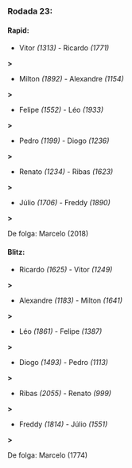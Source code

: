 ### Rodada 23:

#### Rapid:

* Vitor *(1313)*     -     Ricardo *(1771)*

 **>** 
* Milton *(1892)*     -     Alexandre *(1154)*

 **>** 
* Felipe *(1552)*     -     Léo *(1933)*

 **>** 
* Pedro *(1199)*     -     Diogo *(1236)*

 **>** 
* Renato *(1234)*     -     Ribas *(1623)*

 **>** 
* Júlio *(1706)*     -     Freddy *(1890)*

 **>** 

De folga: Marcelo (2018)

#### Blitz:

* Ricardo *(1625)*     -     Vitor *(1249)*

 **>** 
* Alexandre *(1183)*     -     Milton *(1641)*

 **>** 
* Léo *(1861)*     -     Felipe *(1387)*

 **>** 
* Diogo *(1493)*     -     Pedro *(1113)*

 **>** 
* Ribas *(2055)*     -     Renato *(999)*

 **>** 
* Freddy *(1814)*     -     Júlio *(1551)*

 **>** 

De folga: Marcelo (1774)

